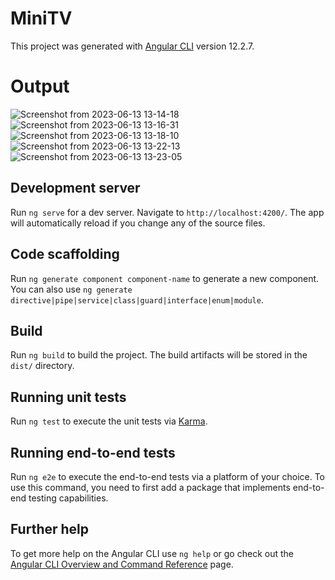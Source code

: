 # MiniTV

This project was generated with [Angular CLI](https://github.com/angular/angular-cli) version 12.2.7.

# Output
![Screenshot from 2023-06-13 13-14-18](https://github.com/ManishaKanwar-1809/Mini-TV/assets/66915421/fa6869a8-4e68-4c5b-890c-b3673c45462b)
![Screenshot from 2023-06-13 13-16-31](https://github.com/ManishaKanwar-1809/Mini-TV/assets/66915421/4ad42ccf-4fe2-4deb-862f-eeb04a98a865)
![Screenshot from 2023-06-13 13-18-10](https://github.com/ManishaKanwar-1809/Mini-TV/assets/66915421/b727917a-59a2-4b47-b7b3-191360149552)
![Screenshot from 2023-06-13 13-22-13](https://github.com/ManishaKanwar-1809/Mini-TV/assets/66915421/e43343fa-e7a8-4d0d-9ebf-f552b5f0fd34)
![Screenshot from 2023-06-13 13-23-05](https://github.com/ManishaKanwar-1809/Mini-TV/assets/66915421/78ad50d9-0923-4cab-84c6-14f2125ea7f0)


## Development server

Run `ng serve` for a dev server. Navigate to `http://localhost:4200/`. The app will automatically reload if you change any of the source files.

## Code scaffolding

Run `ng generate component component-name` to generate a new component. You can also use `ng generate directive|pipe|service|class|guard|interface|enum|module`.

## Build

Run `ng build` to build the project. The build artifacts will be stored in the `dist/` directory.

## Running unit tests

Run `ng test` to execute the unit tests via [Karma](https://karma-runner.github.io).

## Running end-to-end tests

Run `ng e2e` to execute the end-to-end tests via a platform of your choice. To use this command, you need to first add a package that implements end-to-end testing capabilities.

## Further help

To get more help on the Angular CLI use `ng help` or go check out the [Angular CLI Overview and Command Reference](https://angular.io/cli) page.

